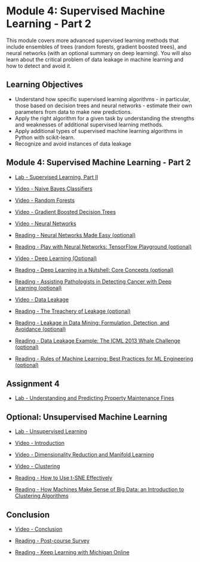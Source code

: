 # Module 4: Supervised Machine Learning - Part 2

This module covers more advanced supervised learning methods that include ensembles of trees (random forests, gradient boosted trees), and neural networks (with an optional summary on deep learning). You will also learn about the critical problem of data leakage in machine learning and how to detect and avoid it.

## Learning Objectives

- Understand how specific supervised learning algorithms - in particular, those based on decision trees and neural networks - estimate their own parameters from data to make new predictions.
- Apply the right algorithm for a given task by understanding the strengths and weaknesses of additional supervised learning methods.
- Apply additional types of supervised machine learning algorithms in Python with scikit-learn.
- Recognize and avoid instances of data leakage

## Module 4: Supervised Machine Learning - Part 2

- [Lab - Supervised Learning, Part II](./Labs/Module%204.ipynb)

- [Video - Naive Bayes Classifiers](https://www.coursera.org/learn/python-machine-learning/lecture/0XFms/naive-bayes-classifiers)

- [Video - Random Forests](https://www.coursera.org/learn/python-machine-learning/lecture/lF9QN/random-forests)

- [Video - Gradient Boosted Decision Trees](https://www.coursera.org/learn/python-machine-learning/lecture/emwn3/gradient-boosted-decision-trees)

- [Video - Neural Networks](https://www.coursera.org/learn/python-machine-learning/lecture/v4cs3/neural-networks)

- [Reading - Neural Networks Made Easy (optional)](https://techcrunch.com/2017/04/13/neural-networks-made-easy/)

- [Reading - Play with Neural Networks: TensorFlow Playground (optional)](http://playground.tensorflow.org/)

- [Video - Deep Learning (Optional)](https://www.coursera.org/learn/python-machine-learning/lecture/oAXno/deep-learning-optional)

- [Reading - Deep Learning in a Nutshell: Core Concepts (optional)](https://devblogs.nvidia.com/parallelforall/deep-learning-nutshell-core-concepts/)

- [Reading - Assisting Pathologists in Detecting Cancer with Deep Learning (optional)](https://research.googleblog.com/2017/03/assisting-pathologists-in-detecting.html)

- [Video - Data Leakage](https://www.coursera.org/learn/python-machine-learning/lecture/ois3n/data-leakage)

- [Reading - The Treachery of Leakage (optional)](https://medium.com/@colin.fraser/the-treachery-of-leakage-56a2d7c4e931)

- [Reading - Leakage in Data Mining: Formulation, Detection, and Avoidance (optional)](http://www.cs.umb.edu/~ding/history/470_670_fall_2011/papers/cs670_Tran_PreferredPaper_LeakingInDataMining.pdf)

- [Reading - Data Leakage Example: The ICML 2013 Whale Challenge (optional)](https://www.kaggle.com/c/the-icml-2013-whale-challenge-right-whale-redux/discussion/4865#25839#post25839)

- [Reading - Rules of Machine Learning: Best Practices for ML Engineering (optional)](http://martin.zinkevich.org/rules_of_ml/rules_of_ml.pdf)

## Assignment 4

- [Lab - Understanding and Predicting Property Maintenance Fines](./Labs/Assignment%204.ipynb)

## Optional: Unsupervised Machine Learning

- [Lab - Unsupervised Learning](./Labs/Unsupervised%20Learning.ipynb)

- [Video - Introduction](https://www.coursera.org/learn/python-machine-learning/lecture/XIt7x/introduction)

- [Video - Dimensionality Reduction and Manifold Learning](https://www.coursera.org/learn/python-machine-learning/lecture/cgzXI/dimensionality-reduction-and-manifold-learning)

- [Video - Clustering](https://www.coursera.org/learn/python-machine-learning/lecture/Xs8IM/clustering)

- [Reading - How to Use t-SNE Effectively](http://distill.pub/2016/misread-tsne/)

- [Reading - How Machines Make Sense of Big Data: an Introduction to Clustering Algorithms](https://www.freecodecamp.org/news/how-machines-make-sense-of-big-data-an-introduction-to-clustering-algorithms-4bd97d4fbaba/)

## Conclusion

- [Video - Conclusion](https://www.coursera.org/learn/python-machine-learning/lecture/eRkjD/conclusion)

- [Reading - Post-course Survey](https://www.coursera.org/learn/python-machine-learning/supplement/P296E/post-course-survey)

- [Reading - Keep Learning with Michigan Online](https://www.coursera.org/learn/python-machine-learning/supplement/4nfdZ/keep-learning-with-michigan-online)